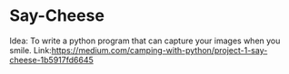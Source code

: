 # Say-Cheese
Idea: To write a python program that can capture your images when you smile.
Link:https://medium.com/camping-with-python/project-1-say-cheese-1b5917fd6645
